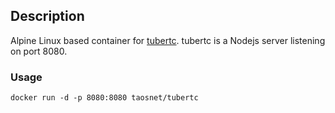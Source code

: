 ## Description

Alpine Linux based container for [tubertc](https://github.com/trailofbits/tubertc). tubertc is a Nodejs server listening on port 8080.

### Usage

```
docker run -d -p 8080:8080 taosnet/tubertc
```
